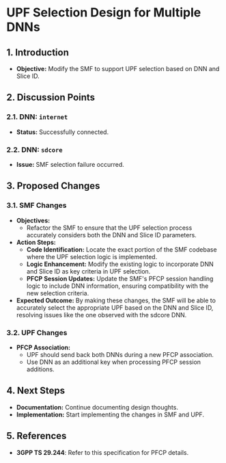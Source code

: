 # UPF Selection Design for Multiple DNNs

## 1. Introduction
- **Objective:** Modify the SMF to support UPF selection based on DNN and Slice ID.

## 2. Discussion Points

### 2.1. DNN: `internet`
- **Status:** Successfully connected.

### 2.2. DNN: `sdcore`
- **Issue:** SMF selection failure occurred.

## 3. Proposed Changes

### 3.1. SMF Changes

- **Objectives:**
  - Refactor the SMF to ensure that the UPF selection process accurately considers both the DNN and Slice ID parameters.
- **Action Steps:**
  - **Code Identification:** Locate the exact portion of the SMF codebase where the UPF selection logic is implemented.
  - **Logic Enhancement:** Modify the existing logic to incorporate DNN and Slice ID as key criteria in UPF selection.
  - **PFCP Session Updates:** Update the SMF's PFCP session handling logic to include DNN information, ensuring compatibility with the new selection criteria.
- **Expected Outcome:** By making these changes, the SMF will be able to accurately select the appropriate UPF based on the DNN and Slice ID, resolving issues like the one observed with the sdcore DNN.

### 3.2. UPF Changes
- **PFCP Association:**
  - UPF should send back both DNNs during a new PFCP association.
  - Use DNN as an additional key when processing PFCP session additions.

## 4. Next Steps
- **Documentation:** Continue documenting design thoughts.
- **Implementation:** Start implementing the changes in SMF and UPF.

## 5. References
- **3GPP TS 29.244**: Refer to this specification for PFCP details.
